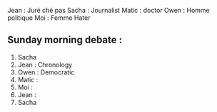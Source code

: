 Jean : Juré ché pas
Sacha : Journalist
Matic : doctor
Owen : Homme politique
Moi : Femme Hater 

Sunday morning debate : 
- 

1. Sacha
2. Jean : Chronology
3.  Owen : Democratic
4. Matic : 
5. Moi : 
6. Jean : 
7. Sacha



